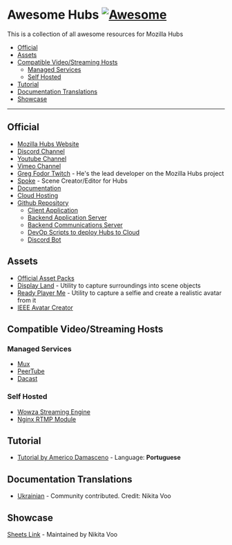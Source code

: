 # **Awesome Hubs** [![Awesome](https://cdn.rawgit.com/sindresorhus/awesome/d7305f38d29fed78fa85652e3a63e154dd8e8829/media/badge.svg)](https://github.com/sindresorhus/awesome)

This is a collection of all awesome resources for Mozilla Hubs

- [Official](#official)
- [Assets](#assets)
- [Compatible Video/Streaming Hosts](#compatible-videostreaming-hosts)
  - [Managed Services](#managed-services)
  - [Self Hosted](#self-hosted)
- [Tutorial](#tutorial)
- [Documentation Translations](#documentation-translations)
- [Showcase](#showcase)

---

## Official

- [Mozilla Hubs Website](https://hubs.mozilla.com/)
- [Discord Channel](https://discord.com/invite/wHmY4nd)
- [Youtube Channel](https://www.youtube.com/channel/UCb9kcMSN3arCG1oMLIiuLrA)
- [Vimeo Channel](https://vimeo.com/user101133182)
- [Greg Fodor Twitch](https://www.twitch.tv/gfodor/videos) - He's the lead developer on the Mozilla Hubs project
- [Spoke](https://hubs.mozilla.com/spoke) - Scene Creator/Editor for Hubs
- [Documentation](https://hubs.mozilla.com/docs/welcome.html)
- [Cloud Hosting](https://hubs.mozilla.com/cloud)
- [Github Repository](https://github.com/mozilla?q=hubs)
  - [Client Application](https://github.com/mozilla/hubs)
  - [Backend Application Server](https://github.com/mozilla/reticulum)
  - [Backend Communications Server](https://github.com/meetecho/janus-gateway)
  - [DevOp Scripts to deploy Hubs to Cloud](https://github.com/mozilla/hubs-ops)
  - [Discord Bot](https://github.com/MozillaReality/hubs-discord-bot)

## Assets

- [Official Asset Packs](https://hubs.mozilla.com/docs/hubs-cloud-asset-packs.html)
- [Display Land](https://get.display.land/) - Utility to capture surroundings into scene objects
- [Ready Player Me](https://readyplayer.me/) - Utility to capture a selfie and create a realistic avatar from it
- [IEEE Avatar Creator](https://rhiannanberry.github.io/Avatar-Customizer/)

## Compatible Video/Streaming Hosts

### Managed Services
- [Mux](https://mux.com/)
- [PeerTube](https://joinpeertube.org/)
- [Dacast](https://www.dacast.com/)

### Self Hosted
- [Wowza Streaming Engine](https://www.wowza.com/products/streaming-engine)
- [Nginx RTMP Module](https://github.com/arut/nginx-rtmp-module)

## Tutorial

- [Tutorial by Americo Damasceno](https://www.youtube.com/playlist?list=PLyXU05e2NiifNMgft5QFOnWd1Ii6F9ID1) - Language: **Portuguese**

## Documentation Translations

- [Ukrainian](https://docs.google.com/document/d/1-AdQC2J2By2jTHzdrYVPvL9qM9-rDQsw9Fj9QJCTznw/edit?usp=sharing) - Community contributed. Credit: Nikita Voo

## Showcase

[Sheets Link](https://docs.google.com/spreadsheets/d/1ljqXyxPxFUTJl4i97yxB1Z9bK3eyVAOO7ZUKTSB0hj0/edit#gid=0) - Maintained by Nikita Voo
